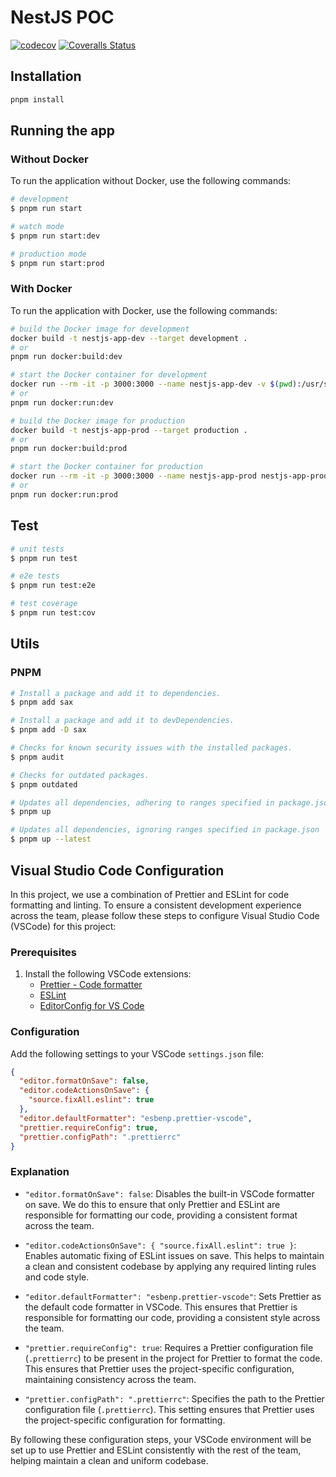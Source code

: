 # NestJS POC

[![codecov](https://codecov.io/gh/vparkov/nestjs-poc/branch/main/graph/badge.svg?token=JT1TN8APBT)](https://codecov.io/gh/vparkov/nestjs-poc)
[![Coveralls Status](https://coveralls.io/repos/github/vparkov/nestjs-poc/badge.svg)](https://coveralls.io/github/vparkov/nestjs-poc)

## Installation

```bash
pnpm install
```

## Running the app

### Without Docker

To run the application without Docker, use the following commands:

```bash
# development
$ pnpm run start

# watch mode
$ pnpm run start:dev

# production mode
$ pnpm run start:prod
```

### With Docker

To run the application with Docker, use the following commands:

```bash
# build the Docker image for development
docker build -t nestjs-app-dev --target development .
# or
pnpm run docker:build:dev

# start the Docker container for development
docker run --rm -it -p 3000:3000 --name nestjs-app-dev -v $(pwd):/usr/src/app -v /usr/src/app/node_modules nestjs-app-dev
# or
pnpm run docker:run:dev

# build the Docker image for production
docker build -t nestjs-app-prod --target production .
# or
pnpm run docker:build:prod

# start the Docker container for production
docker run --rm -it -p 3000:3000 --name nestjs-app-prod nestjs-app-prod
# or
pnpm run docker:run:prod

```

## Test

```bash
# unit tests
$ pnpm run test

# e2e tests
$ pnpm run test:e2e

# test coverage
$ pnpm run test:cov
```

## Utils

### PNPM

```bash
# Install a package and add it to dependencies.
$ pnpm add sax

# Install a package and add it to devDependencies.
$ pnpm add -D sax

# Checks for known security issues with the installed packages.
$ pnpm audit

# Checks for outdated packages.
$ pnpm outdated

# Updates all dependencies, adhering to ranges specified in package.json
$ pnpm up

# Updates all dependencies, ignoring ranges specified in package.json
$ pnpm up --latest
```

## Visual Studio Code Configuration

In this project, we use a combination of Prettier and ESLint for code formatting and linting. To ensure a consistent development experience across the team, please follow these steps to configure Visual Studio Code (VSCode) for this project:

### Prerequisites

1. Install the following VSCode extensions:
   - [Prettier - Code formatter](https://marketplace.visualstudio.com/items?itemName=esbenp.prettier-vscode)
   - [ESLint](https://marketplace.visualstudio.com/items?itemName=dbaeumer.vscode-eslint)
   - [EditorConfig for VS Code](https://marketplace.visualstudio.com/items?itemName=EditorConfig.EditorConfig)

### Configuration

Add the following settings to your VSCode `settings.json` file:

```json
{
  "editor.formatOnSave": false,
  "editor.codeActionsOnSave": {
    "source.fixAll.eslint": true
  },
  "editor.defaultFormatter": "esbenp.prettier-vscode",
  "prettier.requireConfig": true,
  "prettier.configPath": ".prettierrc"
}
```

### Explanation

- `"editor.formatOnSave": false`: Disables the built-in VSCode formatter on save. We do this to ensure that only Prettier and ESLint are responsible for formatting our code, providing a consistent format across the team.

- `"editor.codeActionsOnSave": { "source.fixAll.eslint": true }`: Enables automatic fixing of ESLint issues on save. This helps to maintain a clean and consistent codebase by applying any required linting rules and code style.

- `"editor.defaultFormatter": "esbenp.prettier-vscode"`: Sets Prettier as the default code formatter in VSCode. This ensures that Prettier is responsible for formatting our code, providing a consistent style across the team.

- `"prettier.requireConfig": true`: Requires a Prettier configuration file (`.prettierrc`) to be present in the project for Prettier to format the code. This ensures that Prettier uses the project-specific configuration, maintaining consistency across the team.

- `"prettier.configPath": ".prettierrc"`: Specifies the path to the Prettier configuration file (`.prettierrc`). This setting ensures that Prettier uses the project-specific configuration for formatting.

By following these configuration steps, your VSCode environment will be set up to use Prettier and ESLint consistently with the rest of the team, helping maintain a clean and uniform codebase.
